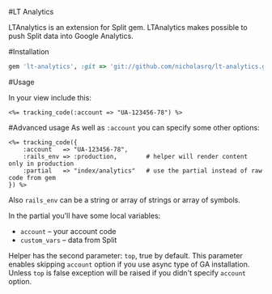 #LT Analytics

LTAnalytics is an extension for Split gem. LTAnalytics makes possible to push
Split data into Google Analytics.


#Installation
```ruby
gem 'lt-analytics', :git => 'git://github.com/nicholasrq/lt-analytics.git'
```

#Usage

In your view include this:

```erb
<%= tracking_code(:account => "UA-123456-78") %>
```

#Advanced usage
As well as `:account` you can specify some other options:

```erb
<%= tracking_code({
	:account   => "UA-123456-78",
	:rails_env => :production,        # helper will render content only in production
	:partial   => "index/analytics"   # use the partial instead of raw code from gem
}) %>
```

Also `rails_env` can be a string or array of strings or array of symbols.

In the partial you'll have some local variables:

* `account` – your account code
* `custom_vars`	– data from Split

Helper has the second parameter: `top`, true by default.
This parameter enables skipping `account` option if you use async type of GA installation.
Unless `top` is false exception will be raised if you didn't specify `account` option.
